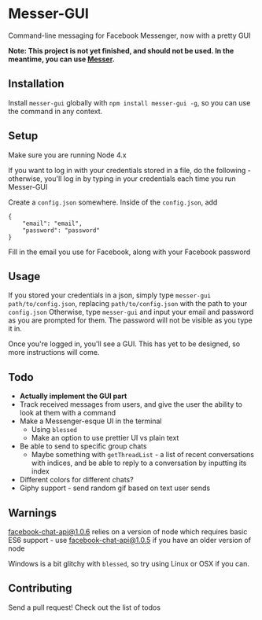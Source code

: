 # Messer-GUI

Command-line messaging for Facebook Messenger, now with a pretty GUI

**Note: This project is not yet finished, and should not be used. In the meantime, you can use [Messer](http://github.com/mjkaufer/Messer).**

## Installation

Install `messer-gui` globally with `npm install messer-gui -g`, so you can use the command in any context.

## Setup

Make sure you are running Node 4.x

If you want to log in with your credentials stored in a file, do the following - otherwise, you'll log in by typing in your credentials each time you run Messer-GUI

Create a `config.json` somewhere. Inside of the `config.json`, add

```
{
	"email": "email",
	"password": "password"
}
```
Fill in the email you use for Facebook, along with your Facebook password

## Usage

If you stored your credentials in a json, simply type `messer-gui path/to/config.json`, replacing `path/to/config.json` with the path to your `config.json` Otherwise, type `messer-gui` and input your email and password as you are prompted for them. The password will not be visible as you type it in.

Once you're logged in, you'll see a GUI. This has yet to be designed, so more instructions will come.

## Todo

* **Actually implement the GUI part**
* Track received messages from users, and give the user the ability to look at them with a command
* Make a Messenger-esque UI in the terminal
	* Using `blessed`
	* Make an option to use prettier UI vs plain text
* Be able to send to specific group chats
	* Maybe something with `getThreadList` - a list of recent conversations with indices, and be able to reply to a conversation by inputting its index
* Different colors for different chats?
* Giphy support - send random gif based on text user sends

## Warnings

facebook-chat-api@1.0.6 relies on a version of node which requires basic ES6 support - use facebook-chat-api@1.0.5 if you have an older version of node

Windows is a bit glitchy with `blessed`, so try using Linux or OSX if you can.

## Contributing

Send a pull request! Check out the list of todos
